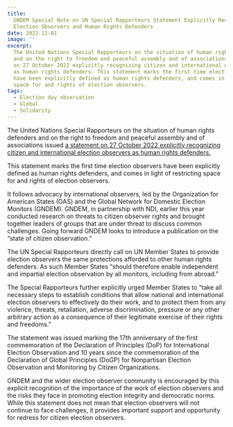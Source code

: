 ```yaml
---
title:
  GNDEM Special Note on UN Special Rapporteurs Statement Explicitly Recognizing
  Election Observers and Human Rights Defenders
date: 2022-11-01
image: ''
excerpt:
  The United Nations Special Rapporteurs on the situation of human rights defenders
  and on the right to freedom and peaceful assembly and of associations issued a statement
  on 27 October 2022 explicitly recognizing citizen and international election observers
  as human rights defenders. This statement marks the first time election observers
  have been explicitly defined as human rights defenders, and comes in light of restricting
  space for and rights of election observers.
tags:
  - Election day observation
  - Global
  - Solidarity
---
```


The United Nations Special Rapporteurs on the situation of human rights defenders and on the right to freedom and peaceful assembly and of associations issued [a statement on 27 October 2022 explicitly recognizing citizen and international election observers as human rights defenders. ](https://srdefenders.org/information/the-situation-of-election-observers-as-human-rights-defenders%ef%bf%bc/ 'UN Special Rapporteurs statement')

This statement marks the first time election observers have been explicitly defined as human rights defenders, and comes in light of restricting space for and rights of election observers.

It follows advocacy by international observers, led by the Organization for American States (OAS) and the Global Network for Domestic Election Monitors (GNDEM). GNDEM, in partnership with NDI, earlier this year conducted research on threats to citizen observer rights and brought together leaders of groups that are under threat to discuss common challenges. Going forward GNDEM looks to introduce a publication on the “state of citizen observation.”

The UN Special Rapporteurs directly call on UN Member States to provide election observers the same protections afforded to other human rights defenders. As such Member States “should therefore enable independent and impartial election observation by all monitors, including from abroad.”

The Special Rapporteurs further explicitly urged Member States to “take all necessary steps to establish conditions that allow national and international election observers to effectively do their work, and to protect them from any violence, threats, retaliation, adverse discrimination, pressure or any other arbitrary action as a consequence of their legitimate exercise of their rights and freedoms.”

The statement was issued marking the 17th anniversary of the first commemoration of the Declaration of Principles (DoP) for International Election Observation and 10 years since the commemoration of the Declaration of Global Principles (DoGP) for Nonpartisan Election Observation and Monitoring by Citizen Organizations.

GNDEM and the wider election observer community is encouraged by this explicit recognition of the importance of the work of election observers and the risks they face in promoting election integrity and democratic norms. While this statement does not mean that election observers will not continue to face challenges, it provides important support and opportunity for redress for citizen election observers.
